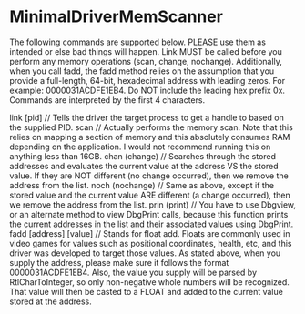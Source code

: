 # MinimalDriverMemScanner

The following commands are supported below. PLEASE use them as intended or else bad things will happen.
Link MUST be called before you perform any memory operations (scan, change, nochange).
Additionally, when you call fadd, the fadd method relies on the assumption that you provide a full-length, 64-bit, hexadecimal address with leading zeros. For example: 0000031ACDFE1EB4. Do NOT include the leading hex prefix 0x.
Commands are interpreted by the first 4 characters.

link [pid] // Tells the driver the target process to get a handle to based on the supplied PID.
scan // Actually performs the memory scan. Note that this relies on mapping a section of memory and this absolutely consumes RAM depending on the application. I would not recommend running this on anything less than 16GB.
chan (change) // Searches through the stored addresses and evaluates the current value at the address VS the stored value. If they are NOT different (no change occurred), then we remove the address from the list.
noch (nochange) // Same as above, except if the stored value and the current value ARE different (a change occurred), then we remove the address from the list.
prin (print) // You have to use Dbgview, or an alternate method to view DbgPrint calls, because this function prints the current addresses in the list and their associated values using DbgPrint.
fadd [address] [value] // Stands for float add. Floats are commonly used in video games for values such as positional coordinates, health, etc, and this driver was developed to target those values. As stated above, when you supply the address, please make sure it follows the format 0000031ACDFE1EB4. Also, the value you supply will be parsed by RtlCharToInteger, so only non-negative whole numbers will be recognized. That value will then be casted to a FLOAT and added to the current value stored at the address.